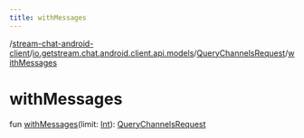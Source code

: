 ```yaml
---
title: withMessages
---
```

/[stream-chat-android-client](../../index.md)/[io.getstream.chat.android.client.api.models](../index.md)/[QueryChannelsRequest](index.md)/[withMessages](withMessages.md)  
  
  
  
# withMessages  
fun [withMessages](withMessages.md)(limit: [Int](https://kotlinlang.org/api/latest/jvm/stdlib/kotlin/-int/index.html)): [QueryChannelsRequest](index.md)
